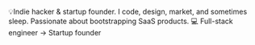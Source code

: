 💡Indie hacker & startup founder. I code, design, market, and sometimes sleep. Passionate about bootstrapping SaaS products.
💻 Full-stack engineer → Startup founder
